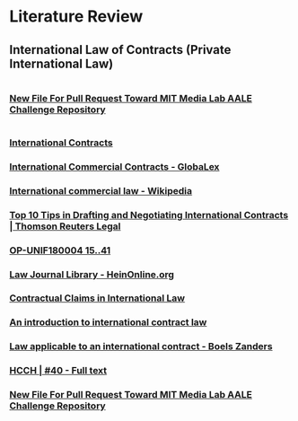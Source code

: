 # Literature Review

## International Law of Contracts (Private International Law)

#

### [New File For Pull Request Toward MIT Media Lab AALE Challenge Repository](https://github.com/mitmedialab/AutomatedLegalEntityChallenge/new/master)

#

### [International Contracts](https://www.printfriendly.com/p/g/LF4PJ3)


### [International Commercial Contracts - GlobaLex](https://www.nyulawglobal.org/globalex/International_commercial_contracts.html)


### [International commercial law - Wikipedia](https://en.wikipedia.org/wiki/International_commercial_law)


### [Top 10 Tips in Drafting and Negotiating International Contracts | Thomson Reuters Legal](https://legal.thomsonreuters.com/en/insights/articles/top-10-tips-in-drafting-and-negotiating-international-contracts)


### [OP-UNIF180004 15..41](https://watermark.silverchair.com/uny001.pdf?)


### [Law Journal Library - HeinOnline.org](https://heinonline.org/HOL/Welcome?message=Please%20log%20in&url=%2FHOL%2FPage%3Fhandle%3Dhein.journals%2Fbyrint37%26id%3D162%26collection%3Djournals%26index%3D)


### [Contractual Claims in International Law](https://digitalcommons.law.yale.edu/cgi/viewcontent.cgi?article=4429&context=fss_papers)


### [An introduction to international contract law](https://www.giappichelli.it/media/catalog/product/excerpt/9788892114838.pdf)


### [Law applicable to an international contract - Boels Zanders](https://www.boelszanders.nl/en/publication/law-applicable-to-an-international-contract/)


### [HCCH | #40 - Full text](https://www.hcch.net/en/instruments/conventions/full-text/?cid=135)


### [New File For Pull Request Toward MIT Media Lab AALE Challenge Repository](https://github.com/mitmedialab/AutomatedLegalEntityChallenge/new/master)
